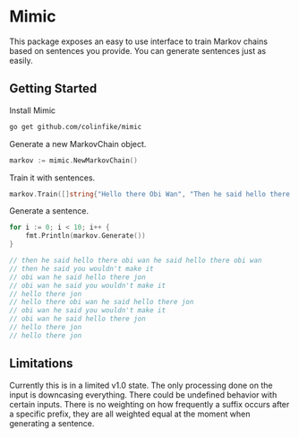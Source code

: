 # Mimic
This package exposes an easy to use interface to train Markov chains based on sentences you provide. You can generate sentences just as easily.

## Getting Started

Install Mimic

```bash
go get github.com/colinfike/mimic
```

Generate a new MarkovChain object.

```Go
markov := mimic.NewMarkovChain()
```

Train it with sentences.

```Go
markov.Train([]string{"Hello there Obi Wan", "Then he said hello there jon", "Obi Wan he said you wouldn't make it"})
```

Generate a sentence.

```Go
for i := 0; i < 10; i++ {
    fmt.Println(markov.Generate())
}

// then he said hello there obi wan he said hello there obi wan
// then he said you wouldn't make it
// obi wan he said hello there jon
// obi wan he said you wouldn't make it
// hello there jon
// hello there obi wan he said hello there jon
// obi wan he said you wouldn't make it
// obi wan he said hello there jon
// hello there jon
// hello there jon
 ```

## Limitations

Currently this is in a limited v1.0 state. The only processing done on the input is downcasing everything. There could be undefined behavior with certain inputs. There is no weighting on how frequently a suffix occurs after a specific prefix, they are all weighted equal at the moment when generating a sentence.
